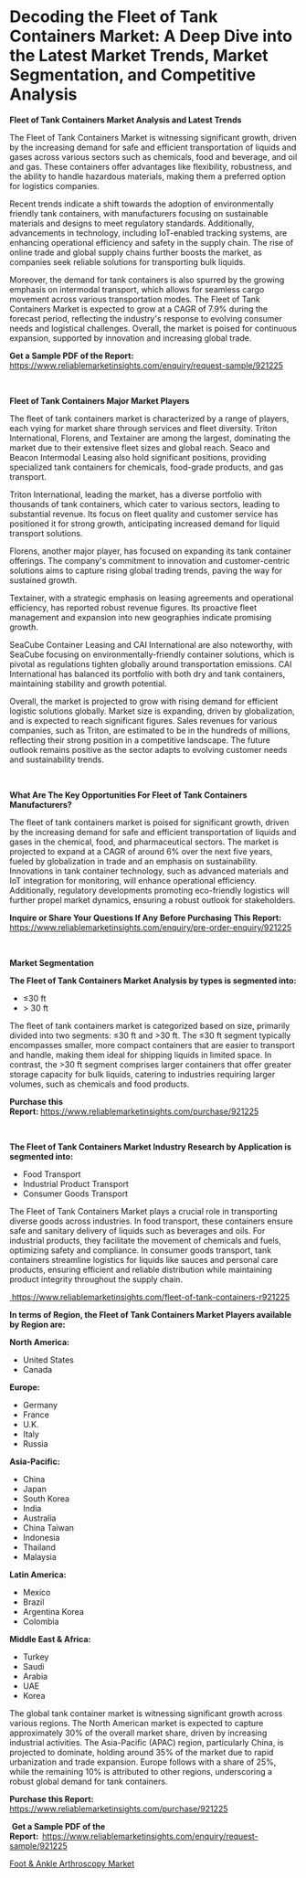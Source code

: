 <p><h1>Decoding the Fleet of Tank Containers Market: A Deep Dive into the Latest Market Trends, Market Segmentation, and Competitive Analysis</h1></p><p><strong>Fleet of Tank Containers Market Analysis and Latest Trends</strong></p>
<p><p>The Fleet of Tank Containers Market is witnessing significant growth, driven by the increasing demand for safe and efficient transportation of liquids and gases across various sectors such as chemicals, food and beverage, and oil and gas. These containers offer advantages like flexibility, robustness, and the ability to handle hazardous materials, making them a preferred option for logistics companies.</p><p>Recent trends indicate a shift towards the adoption of environmentally friendly tank containers, with manufacturers focusing on sustainable materials and designs to meet regulatory standards. Additionally, advancements in technology, including IoT-enabled tracking systems, are enhancing operational efficiency and safety in the supply chain. The rise of online trade and global supply chains further boosts the market, as companies seek reliable solutions for transporting bulk liquids.</p><p>Moreover, the demand for tank containers is also spurred by the growing emphasis on intermodal transport, which allows for seamless cargo movement across various transportation modes. The Fleet of Tank Containers Market is expected to grow at a CAGR of 7.9% during the forecast period, reflecting the industry's response to evolving consumer needs and logistical challenges. Overall, the market is poised for continuous expansion, supported by innovation and increasing global trade.</p></p>
<p><strong>Get a Sample PDF of the Report:&nbsp;</strong> <a href="https://www.reliablemarketinsights.com/enquiry/request-sample/921225?utm_campaign=3277&utm_medium=2&utm_source=Github&utm_content=ia&utm_term=07032025&utm_id=fleet-of-tank-containers">https://www.reliablemarketinsights.com/enquiry/request-sample/921225</a></p>
<p>&nbsp;</p>
<p><strong>Fleet of Tank Containers Major Market Players</strong></p>
<p><p>The fleet of tank containers market is characterized by a range of players, each vying for market share through services and fleet diversity. Triton International, Florens, and Textainer are among the largest, dominating the market due to their extensive fleet sizes and global reach. Seaco and Beacon Intermodal Leasing also hold significant positions, providing specialized tank containers for chemicals, food-grade products, and gas transport.</p><p>Triton International, leading the market, has a diverse portfolio with thousands of tank containers, which cater to various sectors, leading to substantial revenue. Its focus on fleet quality and customer service has positioned it for strong growth, anticipating increased demand for liquid transport solutions.</p><p>Florens, another major player, has focused on expanding its tank container offerings. The company's commitment to innovation and customer-centric solutions aims to capture rising global trading trends, paving the way for sustained growth.</p><p>Textainer, with a strategic emphasis on leasing agreements and operational efficiency, has reported robust revenue figures. Its proactive fleet management and expansion into new geographies indicate promising growth.</p><p>SeaCube Container Leasing and CAI International are also noteworthy, with SeaCube focusing on environmentally-friendly container solutions, which is pivotal as regulations tighten globally around transportation emissions. CAI International has balanced its portfolio with both dry and tank containers, maintaining stability and growth potential.</p><p>Overall, the market is projected to grow with rising demand for efficient logistic solutions globally. Market size is expanding, driven by globalization, and is expected to reach significant figures. Sales revenues for various companies, such as Triton, are estimated to be in the hundreds of millions, reflecting their strong position in a competitive landscape. The future outlook remains positive as the sector adapts to evolving customer needs and sustainability trends.</p></p>
<p>&nbsp;</p>
<p><strong>What Are The Key Opportunities For Fleet of Tank Containers Manufacturers?</strong></p>
<p><p>The fleet of tank containers market is poised for significant growth, driven by the increasing demand for safe and efficient transportation of liquids and gases in the chemical, food, and pharmaceutical sectors. The market is projected to expand at a CAGR of around 6% over the next five years, fueled by globalization in trade and an emphasis on sustainability. Innovations in tank container technology, such as advanced materials and IoT integration for monitoring, will enhance operational efficiency. Additionally, regulatory developments promoting eco-friendly logistics will further propel market dynamics, ensuring a robust outlook for stakeholders.</p></p>
<p><strong>Inquire or Share Your Questions If Any Before Purchasing This Report:</strong> <a href="https://www.reliablemarketinsights.com/enquiry/pre-order-enquiry/921225?utm_campaign=3277&utm_medium=2&utm_source=Github&utm_content=ia&utm_term=07032025&utm_id=fleet-of-tank-containers">https://www.reliablemarketinsights.com/enquiry/pre-order-enquiry/921225</a></p>
<p>&nbsp;</p>
<p><strong>Market Segmentation</strong></p>
<p><strong>The Fleet of Tank Containers Market Analysis by types is segmented into:</strong></p>
<p><ul><li>≤30 ft</li><li>> 30 ft</li></ul></p>
<p><p>The fleet of tank containers market is categorized based on size, primarily divided into two segments: ≤30 ft and >30 ft. The ≤30 ft segment typically encompasses smaller, more compact containers that are easier to transport and handle, making them ideal for shipping liquids in limited space. In contrast, the >30 ft segment comprises larger containers that offer greater storage capacity for bulk liquids, catering to industries requiring larger volumes, such as chemicals and food products.</p></p>
<p><strong>Purchase this Report:&nbsp;</strong><a href="https://www.reliablemarketinsights.com/purchase/921225?utm_campaign=3277&utm_medium=2&utm_source=Github&utm_content=ia&utm_term=07032025&utm_id=fleet-of-tank-containers">https://www.reliablemarketinsights.com/purchase/921225</a></p>
<p>&nbsp;</p>
<p><strong>The Fleet of Tank Containers Market Industry Research by Application is segmented into:</strong></p>
<p><ul><li>Food Transport</li><li>Industrial Product Transport</li><li>Consumer Goods Transport</li></ul></p>
<p><p>The Fleet of Tank Containers Market plays a crucial role in transporting diverse goods across industries. In food transport, these containers ensure safe and sanitary delivery of liquids such as beverages and oils. For industrial products, they facilitate the movement of chemicals and fuels, optimizing safety and compliance. In consumer goods transport, tank containers streamline logistics for liquids like sauces and personal care products, ensuring efficient and reliable distribution while maintaining product integrity throughout the supply chain.</p></p>
<p><a href="https://www.reliablemarketinsights.com/fleet-of-tank-containers-r921225?utm_campaign=3277&utm_medium=2&utm_source=Github&utm_content=ia&utm_term=07032025&utm_id=fleet-of-tank-containers">&nbsp;https://www.reliablemarketinsights.com/fleet-of-tank-containers-r921225</a></p>
<p><strong>In terms of Region, the Fleet of Tank Containers Market Players available by Region are:</strong></p>
<p>
    <p> <strong> North America: </strong>
        <ul>
            <li>United States</li>
            <li>Canada</li>
        </ul>
        </p> 
    <p> <strong> Europe: </strong>
        <ul>
            <li>Germany</li>
            <li>France</li>
            <li>U.K.</li>
            <li>Italy</li>
            <li>Russia</li>
        </ul>
        </p> 
    <p> <strong> Asia-Pacific: </strong>
        <ul>
            <li>China</li>
            <li>Japan</li>
            <li>South Korea</li>
            <li>India</li>
            <li>Australia</li>
            <li>China Taiwan</li>
            <li>Indonesia</li>
            <li>Thailand</li>
            <li>Malaysia</li>
        </ul>
        </p> 
    <p> <strong> Latin America: </strong>
        <ul>
            <li>Mexico</li>
            <li>Brazil</li>
            <li>Argentina Korea</li>
            <li>Colombia</li>
        </ul>
        </p> 
    <p> <strong> Middle East & Africa: </strong>
        <ul>
            <li>Turkey</li>
            <li>Saudi</li>
            <li>Arabia</li>
            <li>UAE</li>
            <li>Korea</li>
        </ul>
    </p>
    </p>
<p><p>The global tank container market is witnessing significant growth across various regions. The North American market is expected to capture approximately 30% of the overall market share, driven by increasing industrial activities. The Asia-Pacific (APAC) region, particularly China, is projected to dominate, holding around 35% of the market due to rapid urbanization and trade expansion. Europe follows with a share of 25%, while the remaining 10% is attributed to other regions, underscoring a robust global demand for tank containers.</p></p>
<p><strong>Purchase this Report: </strong><a href="https://www.reliablemarketinsights.com/purchase/921225?utm_campaign=3277&utm_medium=2&utm_source=Github&utm_content=ia&utm_term=07032025&utm_id=fleet-of-tank-containers">https://www.reliablemarketinsights.com/purchase/921225</a></p>
<p>&nbsp;<strong>Get a Sample PDF of the Report:&nbsp;&nbsp;</strong><a href="https://www.reliablemarketinsights.com/enquiry/request-sample/921225?utm_campaign=3277&utm_medium=2&utm_source=Github&utm_content=ia&utm_term=07032025&utm_id=fleet-of-tank-containers">https://www.reliablemarketinsights.com/enquiry/request-sample/921225</a></p>
<p><strong></strong></p>
<p><p><a href="https://github.com/ziwersekos/Market-Research-Report-List-1/blob/main/foot-ankle-arthroscopy-market.md?utm_campaign=3277&utm_medium=2&utm_source=Github&utm_content=ia&utm_term=07032025&utm_id=fleet-of-tank-containers">Foot & Ankle Arthroscopy Market</a></p></p>